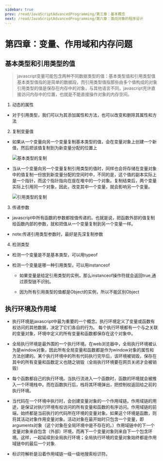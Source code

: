 ```yaml
---
sidebar: true
prev: /read/JavaScriptAdvancedProgramming/第三章：基本概念
next: /read/JavaScriptAdvancedProgramming/第六章：面向对象的程序设计
---
```


# 第四章：变量、作用域和内存问题

## 基本类型和引用类型的值

> javascript变量可能包含两种不同数据类型的值：基本类型值和引用类型值
基本类型值指的是简单的数据段，而引用类型值指那些由多个值构成的对象
引用类型的值是保存在内存中的对象，与其他语言不同，javascript充许直接访问内存中的位置，也就是不能直接操作对象的内存空间。

1. 动态的属性

  - 对于引用类型，我们可以为其添加属性和方法，也可以改变和删除其属性和方法

2. 复制变量值

  - 如果从一个变量向另一个变量复制基本类型的值，会在变量对象上创建一个新值，然后把该值复制到为新变量分配的位置上

    ![基本类型的复制](/基本类型的复制.png)

  - 当从一个变量向另一个变量复制引用类型的值时，同样也会将存储在变量对象中的值复制一份放到新变量分配的空间时中，不同的是，这个值的副本实际上是一个指针，而这个指针指向在座在堆中的一个对象。复制结束后，两个变量实际上引用同一个对象，因此，改变其中一个变量，就会影响另一个变量。

    ![引用类型的复制](/引用类型的复制.png)

3. 传递参数

  - javascript中所有函数的参数都按值传递的。也就是说，把函数外部的值复制给函数内部的参数，就和把值从一个变量复制到另一个变量一样。

  - note:传递引用类型参数时，最好是先深复制参数

4. 检测类型

  - 检测一个变量是不是基本类型，可以用typeof

  - 检测一个变量是哪一种引用类型，可以用instanceof

    - 如果变量是给定引用类型的实例，那么instanceof操作符就会返回true,通过原型链不识别。

    - 因为所有引用类型的值都是Object的实例，所以不能区别Object

## 执行环境及作用域

  - 执行环境是javascript中最为重要的一个概念。执行环境定义了变量或函数有权访问的其他数据，决定了它们各自的行为。
  每个执行环境都有一个与之关联的变量对象，环境中定义的所有变量和函数都保存在这个对象中。

  - 全局执行环境是最外围的一个执行环境。在web浏览器中，全局执行环境被认为是window对象，因此所有全局变量和函数都是作为window对象的属性和方法创建的。某个执行环境中的所有代码执行完毕后，该环境被销毁，保存在其中的所有变量和函数定义也随之销毁（全局执行环境要在网页关闭才会被销毁）

  - 每个函数都自己的执行环境。当执行流进入一个函数时，函数的环境就会被推入一个环境栈中。而在函数执行后，栈将其环境弹出，把控制权返回给之前的执行环境。

  - 当代码在一个环境中执行时，会创建变量对象的一个作用域链。作用域链的用途，是保证对执行环境有权访问的所有变量和函数的有序访问。作用域链的前端，始终都是当前执行的代码所在环境的变量对象。如果这个环境是函数，则将其活动对象作用变量对象。活动对象在最开始时只包含一个变量，即arguments对象（这个对象在全局环境中是不存在的。）作用域链中的下一个变量对象来自包含（外部）环境，而再下一个变量对象则来自下一个包含环境。这样，一起延续到全局执行环境；全局执行环境的变量对象始终都是作用域链中的最后一个对象.

  - 标识符解析是沿着作用域链一级一级地搜索标识符。